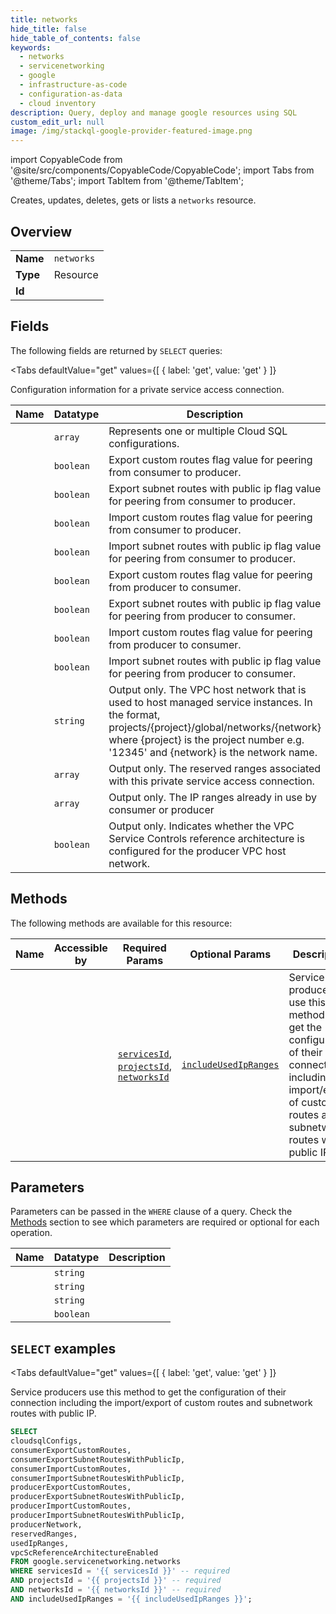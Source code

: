 ```yaml
--- 
title: networks
hide_title: false
hide_table_of_contents: false
keywords:
  - networks
  - servicenetworking
  - google
  - infrastructure-as-code
  - configuration-as-data
  - cloud inventory
description: Query, deploy and manage google resources using SQL
custom_edit_url: null
image: /img/stackql-google-provider-featured-image.png
---
```


import CopyableCode from '@site/src/components/CopyableCode/CopyableCode';
import Tabs from '@theme/Tabs';
import TabItem from '@theme/TabItem';

Creates, updates, deletes, gets or lists a <code>networks</code> resource.

## Overview
<table><tbody>
<tr><td><b>Name</b></td><td><code>networks</code></td></tr>
<tr><td><b>Type</b></td><td>Resource</td></tr>
<tr><td><b>Id</b></td><td><CopyableCode code="google.servicenetworking.networks" /></td></tr>
</tbody></table>

## Fields

The following fields are returned by `SELECT` queries:

<Tabs
    defaultValue="get"
    values={[
        { label: 'get', value: 'get' }
    ]}
>
<TabItem value="get">

Configuration information for a private service access connection.

<table>
<thead>
    <tr>
    <th>Name</th>
    <th>Datatype</th>
    <th>Description</th>
    </tr>
</thead>
<tbody>
<tr>
    <td><CopyableCode code="cloudsqlConfigs" /></td>
    <td><code>array</code></td>
    <td>Represents one or multiple Cloud SQL configurations.</td>
</tr>
<tr>
    <td><CopyableCode code="consumerExportCustomRoutes" /></td>
    <td><code>boolean</code></td>
    <td>Export custom routes flag value for peering from consumer to producer.</td>
</tr>
<tr>
    <td><CopyableCode code="consumerExportSubnetRoutesWithPublicIp" /></td>
    <td><code>boolean</code></td>
    <td>Export subnet routes with public ip flag value for peering from consumer to producer.</td>
</tr>
<tr>
    <td><CopyableCode code="consumerImportCustomRoutes" /></td>
    <td><code>boolean</code></td>
    <td>Import custom routes flag value for peering from consumer to producer.</td>
</tr>
<tr>
    <td><CopyableCode code="consumerImportSubnetRoutesWithPublicIp" /></td>
    <td><code>boolean</code></td>
    <td>Import subnet routes with public ip flag value for peering from consumer to producer.</td>
</tr>
<tr>
    <td><CopyableCode code="producerExportCustomRoutes" /></td>
    <td><code>boolean</code></td>
    <td>Export custom routes flag value for peering from producer to consumer.</td>
</tr>
<tr>
    <td><CopyableCode code="producerExportSubnetRoutesWithPublicIp" /></td>
    <td><code>boolean</code></td>
    <td>Export subnet routes with public ip flag value for peering from producer to consumer.</td>
</tr>
<tr>
    <td><CopyableCode code="producerImportCustomRoutes" /></td>
    <td><code>boolean</code></td>
    <td>Import custom routes flag value for peering from producer to consumer.</td>
</tr>
<tr>
    <td><CopyableCode code="producerImportSubnetRoutesWithPublicIp" /></td>
    <td><code>boolean</code></td>
    <td>Import subnet routes with public ip flag value for peering from producer to consumer.</td>
</tr>
<tr>
    <td><CopyableCode code="producerNetwork" /></td>
    <td><code>string</code></td>
    <td>Output only. The VPC host network that is used to host managed service instances. In the format, projects/&#123;project&#125;/global/networks/&#123;network&#125; where &#123;project&#125; is the project number e.g. '12345' and &#123;network&#125; is the network name.</td>
</tr>
<tr>
    <td><CopyableCode code="reservedRanges" /></td>
    <td><code>array</code></td>
    <td>Output only. The reserved ranges associated with this private service access connection.</td>
</tr>
<tr>
    <td><CopyableCode code="usedIpRanges" /></td>
    <td><code>array</code></td>
    <td>Output only. The IP ranges already in use by consumer or producer</td>
</tr>
<tr>
    <td><CopyableCode code="vpcScReferenceArchitectureEnabled" /></td>
    <td><code>boolean</code></td>
    <td>Output only. Indicates whether the VPC Service Controls reference architecture is configured for the producer VPC host network.</td>
</tr>
</tbody>
</table>
</TabItem>
</Tabs>

## Methods

The following methods are available for this resource:

<table>
<thead>
    <tr>
    <th>Name</th>
    <th>Accessible by</th>
    <th>Required Params</th>
    <th>Optional Params</th>
    <th>Description</th>
    </tr>
</thead>
<tbody>
<tr>
    <td><a href="#get"><CopyableCode code="get" /></a></td>
    <td><CopyableCode code="select" /></td>
    <td><a href="#parameter-servicesId"><code>servicesId</code></a>, <a href="#parameter-projectsId"><code>projectsId</code></a>, <a href="#parameter-networksId"><code>networksId</code></a></td>
    <td><a href="#parameter-includeUsedIpRanges"><code>includeUsedIpRanges</code></a></td>
    <td>Service producers use this method to get the configuration of their connection including the import/export of custom routes and subnetwork routes with public IP.</td>
</tr>
</tbody>
</table>

## Parameters

Parameters can be passed in the `WHERE` clause of a query. Check the [Methods](#methods) section to see which parameters are required or optional for each operation.

<table>
<thead>
    <tr>
    <th>Name</th>
    <th>Datatype</th>
    <th>Description</th>
    </tr>
</thead>
<tbody>
<tr id="parameter-networksId">
    <td><CopyableCode code="networksId" /></td>
    <td><code>string</code></td>
    <td></td>
</tr>
<tr id="parameter-projectsId">
    <td><CopyableCode code="projectsId" /></td>
    <td><code>string</code></td>
    <td></td>
</tr>
<tr id="parameter-servicesId">
    <td><CopyableCode code="servicesId" /></td>
    <td><code>string</code></td>
    <td></td>
</tr>
<tr id="parameter-includeUsedIpRanges">
    <td><CopyableCode code="includeUsedIpRanges" /></td>
    <td><code>boolean</code></td>
    <td></td>
</tr>
</tbody>
</table>

## `SELECT` examples

<Tabs
    defaultValue="get"
    values={[
        { label: 'get', value: 'get' }
    ]}
>
<TabItem value="get">

Service producers use this method to get the configuration of their connection including the import/export of custom routes and subnetwork routes with public IP.

```sql
SELECT
cloudsqlConfigs,
consumerExportCustomRoutes,
consumerExportSubnetRoutesWithPublicIp,
consumerImportCustomRoutes,
consumerImportSubnetRoutesWithPublicIp,
producerExportCustomRoutes,
producerExportSubnetRoutesWithPublicIp,
producerImportCustomRoutes,
producerImportSubnetRoutesWithPublicIp,
producerNetwork,
reservedRanges,
usedIpRanges,
vpcScReferenceArchitectureEnabled
FROM google.servicenetworking.networks
WHERE servicesId = '{{ servicesId }}' -- required
AND projectsId = '{{ projectsId }}' -- required
AND networksId = '{{ networksId }}' -- required
AND includeUsedIpRanges = '{{ includeUsedIpRanges }}';
```
</TabItem>
</Tabs>
